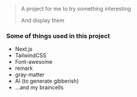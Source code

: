> A project for me to try something interesting
> 
> And display them

### Some of things used in this project
- Next.js
- TailwindCSS
- Font-awesome
- remark
- gray-matter
- AI (to generate gibberish)
- ...and my braincells
